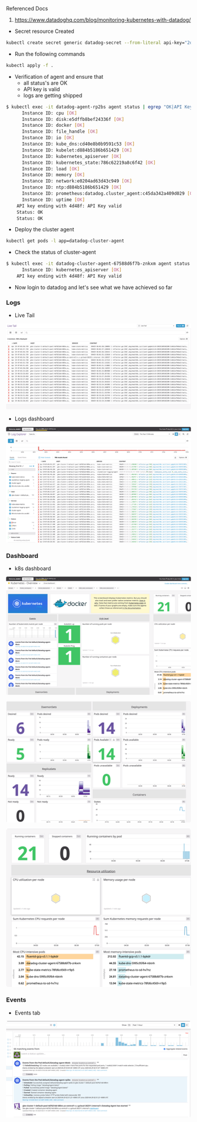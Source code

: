 Referenced Docs
1) https://www.datadoghq.com/blog/monitoring-kubernetes-with-datadog/



- Secret resource Created
```bash
kubectl create secret generic datadog-secret --from-literal api-key="2dd8*******************74d48f"
```

- Run the following commands
```bash
kubectl apply -f .
```

- Verification of agent and ensure that
    - all status's are OK
    - API key is valid
    - logs are getting shipped
```bash
$ kubectl exec -it datadog-agent-rp2bs agent status | egrep "OK|API Key valid|FAIL|API Key invalid"
      Instance ID: cpu [OK]
      Instance ID: disk:e5dffb8bef24336f [OK]
      Instance ID: docker [OK]
      Instance ID: file_handle [OK]
      Instance ID: io [OK]
      Instance ID: kube_dns:cd40e8b0b9591c53 [OK]
      Instance ID: kubelet:d884b5186b651429 [OK]
      Instance ID: kubernetes_apiserver [OK]
      Instance ID: kubernetes_state:786c62219a8c6f42 [OK]
      Instance ID: load [OK]
      Instance ID: memory [OK]
      Instance ID: network:e0204ad63d43c949 [OK]
      Instance ID: ntp:d884b5186b651429 [OK]
      Instance ID: prometheus:datadog.cluster_agent:c45da342a409d029 [OK]
      Instance ID: uptime [OK]
    API key ending with 4d48f: API Key valid
    Status: OK
    Status: OK
```


- Deploy the cluster agent
```bash
kubectl get pods -l app=datadog-cluster-agent
```

- Check the status of cluster-agent
```bash
$ kubectl exec -it datadog-cluster-agent-67588d6f7b-znkxm agent status | egrep "OK|API Key valid"
      Instance ID: kubernetes_apiserver [OK]
    API key ending with 4d48f: API Key valid
```


- Now login to datadog and let's see what we have achieved so far

### Logs 

- Live Tail

![](../../../images/kubernetes/gcp/task-011-configuring-datadog/live-tail-logs.png)


- Logs dashboard

![](../../../images/kubernetes/gcp/task-011-configuring-datadog/logs-dasboard-page.png)


### Dashboard

- k8s dashboard

![](../../../images/kubernetes/gcp/task-011-configuring-datadog/k8s-dashboard-pic1.png)


![](../../../images/kubernetes/gcp/task-011-configuring-datadog/k8s-dashboard-pic2.png)


![](../../../images/kubernetes/gcp/task-011-configuring-datadog/k8s-dashboard-pic3.png)

### Events

- Events tab

![](../../../images/kubernetes/gcp/task-011-configuring-datadog/events-tab.png)
